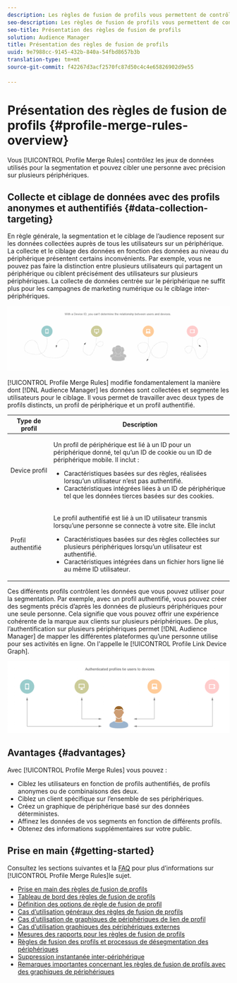 ```yaml
---
description: Les règles de fusion de profils vous permettent de contrôler les jeux de données utilisés pour la segmentation et de cibler une personne avec précision sur plusieurs périphériques.
seo-description: Les règles de fusion de profils vous permettent de contrôler les jeux de données utilisés pour la segmentation et de cibler une personne avec précision sur plusieurs périphériques.
seo-title: Présentation des règles de fusion de profils
solution: Audience Manager
title: Présentation des règles de fusion de profils
uuid: 9e7988cc-9145-432b-840a-54fbd8657b3b
translation-type: tm+mt
source-git-commit: f42267d3acf2570fc87d50c4c4e65826902d9e55

---
```



# Présentation des règles de fusion de profils {#profile-merge-rules-overview}

Vous [!UICONTROL Profile Merge Rules] contrôlez les jeux de données utilisés pour la segmentation et pouvez cibler une personne avec précision sur plusieurs périphériques.

## Collecte et ciblage de données avec des profils anonymes et authentifiés {#data-collection-targeting}

En règle générale, la segmentation et le ciblage de l’audience reposent sur les données collectées auprès de tous les utilisateurs sur un périphérique. La collecte et le ciblage des données en fonction des données au niveau du périphérique présentent certains inconvénients. Par exemple, vous ne pouvez pas faire la distinction entre plusieurs utilisateurs qui partagent un périphérique ou ciblent précisément des utilisateurs sur plusieurs périphériques. La collecte de données centrée sur le périphérique ne suffit plus pour les campagnes de marketing numérique ou le ciblage inter-périphériques.

![](assets/unauthenticated2.png)

[!UICONTROL Profile Merge Rules] modifie fondamentalement la manière dont [!DNL Audience Manager] les données sont collectées et segmente les utilisateurs pour le ciblage. Il vous permet de travailler avec deux types de profils distincts, un profil de périphérique et un profil authentifié.

<table id="table_CE98C0E32A964B27804736A896233869"> 
 <thead> 
  <tr> 
   <th colname="col1" class="entry"> Type de profil </th> 
   <th colname="col2" class="entry"> Description </th> 
  </tr> 
 </thead>
 <tbody> 
  <tr> 
   <td colname="col1"> Device  profil </td> 
   <td colname="col2"> <p>Un profil de périphérique est lié à un ID pour un périphérique donné, tel qu’un ID de cookie ou un ID de périphérique mobile. Il inclut : </p> <p>
     <ul id="ul_0420875DE65E44FFAC76E0DD205CFEC4"> 
      <li id="li_044AD85C644A41FB8EF48164BAC0CE34">Caractéristiques basées sur des règles, réalisées lorsqu’un utilisateur n’est pas authentifié. </li> 
      <li id="li_984D9790A6984139AFCFC2DFE4DF1BFC">Caractéristiques intégrées liées à un ID de périphérique tel que les données tierces basées sur des cookies. </li>
     </ul> </p> </td>
  </tr>
  <tr> 
   <td colname="col1"> Profil authentifié </td> 
   <td colname="col2"> <p>Le profil authentifié est lié à un ID utilisateur transmis lorsqu’une personne se connecte à votre site. Elle inclut </p>
    <ul id="ul_18319CAA875148DBAE095134D42637B3"> 
     <li id="li_E24BD33E049849E5A594B0750F530475">Caractéristiques basées sur des règles collectées sur plusieurs périphériques lorsqu’un utilisateur est authentifié. </li>
     <li id="li_531AC9E0EC9D45108457FEC8E8D4E66C">Caractéristiques intégrées dans un fichier hors ligne lié au même ID utilisateur. </li>
    </ul> </td>
  </tr>
 </tbody>
</table>

Ces différents profils contrôlent les données que vous pouvez utiliser pour la segmentation. Par exemple, avec un profil authentifié, vous pouvez créer des segments précis d’après les données de plusieurs périphériques pour une seule personne. Cela signifie que vous pouvez offrir une expérience cohérente de la marque aux clients sur plusieurs périphériques. De plus, l’authentification sur plusieurs périphériques permet [!DNL Audience Manager] de mapper les différentes plateformes qu’une personne utilise pour ses activités en ligne. On l'appelle le [!UICONTROL Profile Link Device Graph].

![](assets/authenticated2.png)

## Avantages {#advantages}

Avec [!UICONTROL Profile Merge Rules] vous pouvez :

* Ciblez les utilisateurs en fonction de profils authentifiés, de profils anonymes ou de combinaisons des deux.
* Ciblez un client spécifique sur l’ensemble de ses périphériques.
* Créez un graphique de périphérique basé sur des données déterministes.
* Affinez les données de vos segments en fonction de différents profils.
* Obtenez des informations supplémentaires sur votre public.

## Prise en main {#getting-started}

Consultez les sections suivantes et la [FAQ](../../faq/faq-profile-merge.md) pour plus d’informations sur [!UICONTROL Profile Merge Rules]le sujet.

* [Prise en main des règles de fusion de profils](/help/using/features/profile-merge-rules/merge-rules-start.md)
* [Tableau de bord des règles de fusion de profils](/help/using/features/profile-merge-rules/merge-rules-dashboard.md)
* [Définition des options de règle de fusion de profil](/help/using/features/profile-merge-rules/merge-rule-definitions.md)
* [Cas d’utilisation généraux des règles de fusion de profils](/help/using/features/profile-merge-rules/merge-rule-targeting-options.md)
* [Cas d’utilisation de graphiques de périphériques de lien de profil](/help/using/features/profile-merge-rules/profile-link-use-case.md)
* [Cas d’utilisation graphiques des périphériques externes](/help/using/features/profile-merge-rules/external-graph-use-cases.md)
* [Mesures des rapports pour les règles de fusion de profils](/help/using/features/profile-merge-rules/profile-link-metrics.md)
* [Règles de fusion des profils et processus de désegmentation des périphériques](/help/using/features/profile-merge-rules/merge-rule-unsegment.md)
* [Suppression instantanée inter-périphérique](/help/using/features/profile-merge-rules/instant-cross-device-suppression.md)
* [Remarques importantes concernant les règles de fusion de profils avec des graphiques de périphériques](/help/using/features/profile-merge-rules/considerations-pmr-device-graph.md)
